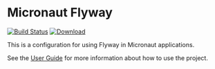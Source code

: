 # Micronaut Flyway #

[![Build Status](https://travis-ci.org/micronaut-projects/micronaut-configuration-flyway.svg?branch=master)](https://travis-ci.org/micronaut-projects/micronaut-configuration-flyway)
[![Download](https://api.bintray.com/packages/micronaut/core-releases-local/flyway/images/download.svg)](https://bintray.com/micronaut/core-releases-local/flyway/_latestVersion)

This is a configuration for using Flyway in Micronaut applications.

See the [User Guide](https://micronaut-projects.github.io/micronaut-flyway/latest/guide/index.html) for
more information about how to use the project.
